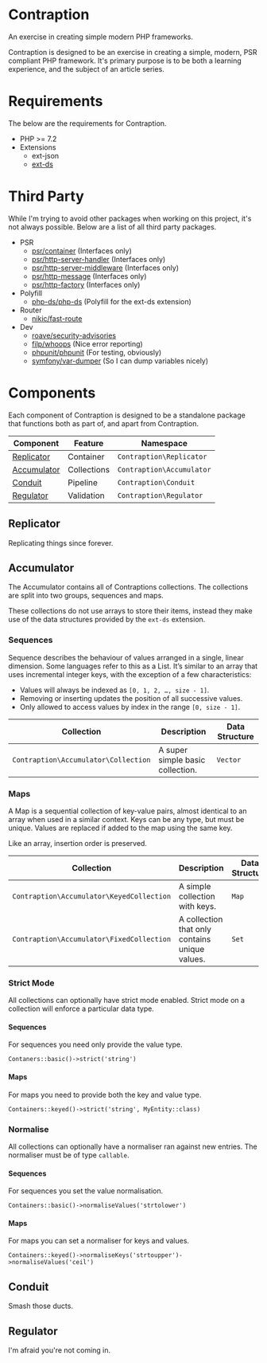 # Contraption
An exercise in creating simple modern PHP frameworks.

Contraption is designed to be an exercise in creating a simple, modern, PSR compliant PHP framework. It's primary purpose
is to be both a learning experience, and the subject of an article series.

# Requirements
The below are the requirements for Contraption.

- PHP >= 7.2
- Extensions
    - ext-json
    - [ext-ds](http://www.php.net/manual/en/book.ds.php)

# Third Party
While I'm trying to avoid other packages when working on this project, it's not always possible. Below are a list of all third party packages.

- PSR
    - [psr/container](https://packagist.org/packages/psr/container) (Interfaces only)
    - [psr/http-server-handler](https://packagist.org/packages/psr/http-server-handler) (Interfaces only)
    - [psr/http-server-middleware](https://packagist.org/packages/psr/http-server-middleware) (Interfaces only)
    - [psr/http-message](https://packagist.org/packages/psr/http-message) (Interfaces only)
    - [psr/http-factory](https://packagist.org/packages/psr/http-factory) (Interfaces only)
- Polyfill
    - [php-ds/php-ds](https://packagist.org/packages/php-ds/php-ds) (Polyfill for the ext-ds extension)
- Router
    - [nikic/fast-route](https://packagist.org/packages/nikic/fast-route)
- Dev
    - [roave/security-advisories](https://packagist.org/packages/roave/security-advisories)
    - [filp/whoops](https://packagist.org/packages/filp/whoops) (Nice error reporting)
    - [phpunit/phpunit](https://packagist.org/packages/phpunit/phpunit) (For testing, obviously)
    - [symfony/var-dumper](https://packagist.org/packages/symfony/var-dumper) (So I can dump variables nicely)

# Components
Each component of Contraption is designed to be a standalone package that functions both as part of, and apart from Contraption.

| Component | Feature | Namespace |
|-----------|---------|-----------|
| [Replicator](#replicator) | Container | `Contraption\Replicator` |
| [Accumulator](#accumulator) | Collections | `Contraption\Accumulator` |
| [Conduit](#conduit) | Pipeline | `Contraption\Conduit` |
| [Regulator](#regulator) | Validation | `Contraption\Regulator` |

## Replicator
Replicating things since forever.

## Accumulator
The Accumulator contains all of Contraptions collections. The collections are split into two groups, sequences and maps.

These collections do not use arrays to store their items, instead they make use of the data structures provided by the `ext-ds` extension.

### Sequences
Sequence describes the behaviour of values arranged in a single, linear dimension. Some languages refer to this as a List. It’s similar to an array that uses incremental integer keys, with the exception of a few characteristics:

- Values will always be indexed as `[0, 1, 2, …, size - 1]`.
- Removing or inserting updates the position of all successive values.
- Only allowed to access values by index in the range `[0, size - 1]`.

 Collection | Description | Data Structure
 ---|---|---|
 `Contraption\Accumulator\Collection` | A super simple basic collection. | `Vector`

### Maps
A Map is a sequential collection of key-value pairs, almost identical to an array when used in a similar context. Keys can be any type, but must be unique. Values are replaced if added to the map using the same key.

Like an array, insertion order is preserved.

 Collection | Description | Data Structure
 ---|---|---|
 `Contraption\Accumulator\KeyedCollection` | A simple collection with keys. | `Map`
 `Contraption\Accumulator\FixedCollection` | A collection that only contains unique values. | `Set`

### Strict Mode
All collections can optionally have strict mode enabled. Strict mode on a collection will enforce a particular data type.

#### Sequences
For sequences you need only provide the value type.

    Contaners::basic()->strict('string')

#### Maps
For maps you need to provide both the key and value type.

    Containers::keyed()->strict('string', MyEntity::class)

### Normalise
All collections can optionally have a normaliser ran against new entries. The normaliser must be of type `callable`.

#### Sequences
For sequences you set the value normalisation.

    Containers::basic()->normaliseValues('strtolower')

#### Maps
For maps you can set a normaliser for keys and values.

    Containers::keyed()->normaliseKeys('strtoupper')->normaliseValues('ceil')

## Conduit
Smash those ducts.

## Regulator
I'm afraid you're not coming in.